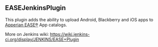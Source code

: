 EASEJenkinsPlugin
-----------------

This plugin adds the ability to upload Android, Blackberry and iOS apps
 to [Apperian EASE®](http://www.apperian.com/enterprise-mobility-solution/ease-platform/) App catalogs.

More on Jenkins wiki: https://wiki.jenkins-ci.org/display/JENKINS/EASE+Plugin
